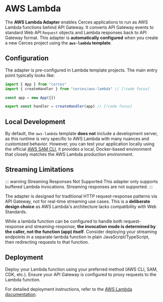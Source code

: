 # AWS Lambda

The **AWS Lambda Adapter** enables Cerces applications to run as AWS Lambda functions behind API Gateway. It converts API Gateway events to standard Web API `Request` objects and Lambda responses back to API Gateway format. This adapter is **automatically configured** when you create a new Cerces project using the **`aws-lambda` template**.

## Configuration

The adapter is pre-configured in Lambda template projects. The main entry point typically looks like:

```ts
import { App } from "cerces"
import { createHandler } from "cerces/aws-lambda" // [!code focus]

const app = new App({})

export const handler = createHandler(app) // [!code focus]
```

## Local Development

By default, the `aws-lambda` template **does not** include a development server, as this runtime is very specific to AWS Lambda with many nuances and customized behavior. However, you can test your application locally using the official [AWS SAM CLI](https://docs.aws.amazon.com/serverless-application-model/latest/developerguide/serverless-sam-cli-using-invoke.html), it provides a local, Docker-based environment that closely matches the AWS Lambda production environment.

## Streaming Limitations

::: warning Streaming Responses Not Supported
This adapter only supports buffered Lambda invocations. Streaming responses are not supported.
:::

The adapter is designed for traditional HTTP request-response patterns via API Gateway, not for real-time streaming use cases. This is a **deliberate design choice** as AWS Lambda's architecture lacks compatibility with Web Standards.

While a lambda function can be configured to handle both request-response and streaming-response, **the invocation mode is determined by the caller, not the function (app) itself**. Consider deploying your streaming endpoints in a separate lambda function in plain JavaScript/TypeScript, then redirecting requests to that function.

## Deployment

Deploy your Lambda function using your preferred method (AWS CLI, SAM, CDK, etc.). Ensure your API Gateway is configured to proxy requests to the Lambda function.

For detailed deployment instructions, refer to the [AWS Lambda documentation](https://docs.aws.amazon.com/lambda/latest/dg/getting-started.html).
